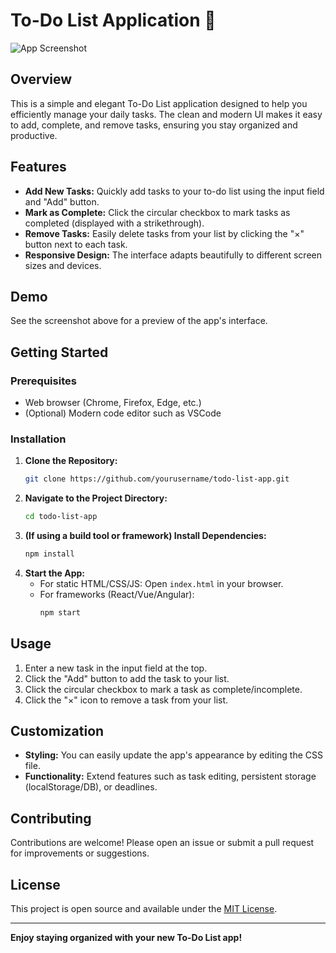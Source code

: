 # To-Do List Application 📝

![App Screenshot](image1)

## Overview

This is a simple and elegant To-Do List application designed to help you efficiently manage your daily tasks. The clean and modern UI makes it easy to add, complete, and remove tasks, ensuring you stay organized and productive.

## Features

- **Add New Tasks:** Quickly add tasks to your to-do list using the input field and "Add" button.
- **Mark as Complete:** Click the circular checkbox to mark tasks as completed (displayed with a strikethrough).
- **Remove Tasks:** Easily delete tasks from your list by clicking the "×" button next to each task.
- **Responsive Design:** The interface adapts beautifully to different screen sizes and devices.

## Demo

See the screenshot above for a preview of the app's interface.

## Getting Started

### Prerequisites

- Web browser (Chrome, Firefox, Edge, etc.)
- (Optional) Modern code editor such as VSCode

### Installation

1. **Clone the Repository:**
   ```bash
   git clone https://github.com/yourusername/todo-list-app.git
   ```
2. **Navigate to the Project Directory:**
   ```bash
   cd todo-list-app
   ```
3. **(If using a build tool or framework) Install Dependencies:**
   ```bash
   npm install
   ```
4. **Start the App:**
   - For static HTML/CSS/JS: Open `index.html` in your browser.
   - For frameworks (React/Vue/Angular): 
     ```bash
     npm start
     ```

## Usage

1. Enter a new task in the input field at the top.
2. Click the "Add" button to add the task to your list.
3. Click the circular checkbox to mark a task as complete/incomplete.
4. Click the "×" icon to remove a task from your list.

## Customization

- **Styling:** You can easily update the app's appearance by editing the CSS file.
- **Functionality:** Extend features such as task editing, persistent storage (localStorage/DB), or deadlines.

## Contributing

Contributions are welcome! Please open an issue or submit a pull request for improvements or suggestions.

## License

This project is open source and available under the [MIT License](LICENSE).

---

**Enjoy staying organized with your new To-Do List app!**
